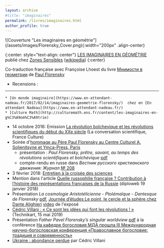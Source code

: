 ```yaml
---
layout: archive
#title: "imaginaires"
permalink: /livres/imaginaires.html
author_profile: true
---
```



<a id="imaginaires">
![Couverture &quot;Les imaginaires en géométrie&quot;](/assets/images/Florensky_Cover.png){:width="200px"  .align-center}</a>

{:center: style="text-align: center"}
[LES IMAGINAIRES EN GÉOMÉTRIE](http://www.zones-sensibles.org/pavel-florensky-les-imaginaires-en-geometrie/)
publié chez [Zones Sensibles](http://www.zones-sensibles.org/pavel-florensky-les-imaginaires-en-geometrie/)
([wikipedia](https://fr.wikipedia.org/wiki/Les_Imaginaires_en_g%C3%A9om%C3%A9trie))
{:center}

Co-traduction française avec Françoise Lhoest du livre [Мнимости в геометрии](https://ru.wikipedia.org/wiki/%D0%9C%D0%BD%D0%B8%D0%BC%D0%BE%D1%81%D1%82%D0%B8_%D0%B2_%D0%B3%D0%B5%D0%BE%D0%BC%D0%B5%D1%82%D1%80%D0%B8%D0%B8) de [Paul Florensky](https://fr.wikipedia.org/wiki/Paul_Florensky)

* Recensions : 
---
	* [Un monde imaginaire](https://www.en-attendant-nadeau.fr/2017/02/14/imaginaires-geometrie-florensky/)  chez en [En attendant Nadeau](https://www.en-attendant-nadeau.fr/)
	* [Culture Math](http://culturemath.ens.fr/content/les-imaginaires-en-g%C3%A9om%C3%A9trie)
* 14 octobre 2016: Emission  [La révolution bolchevique et les révolutions scientifiques du début du XXe siècle](https://www.franceculture.fr/emissions/la-conversation-scientifique/la-revolution-bolchevique-et-les-revolutions-scientifiques-du-debut-du-xxe-siecle) (La conversation scientifique, France Culture)
* Soirée d'[hommage au Père Paul Florensky au Centre Culturel A. Soljenitsyne et Ymca-Press, Paris](http://artcorusse.org/hommage-au-pere-paul-florensky-au-centre-culturel-a-soljenitsyne-et-ymca-press-paris/)
	* présentation : <i>Paul Florensky, prêtre, savant, au temps des révolutions scientifiques et bolchévique</i> [pdf](https://drive.google.com/open?id=17ybU_KpvhAzYQrL9T3he83_0Qv7zIrm4)
	* compte-rendu en russe dans  <i>Вестник русского христианского движения: Журнал</i>  [№ 208](https://www.rp-net.ru/store/element.php?IBLOCK_ID=30&SECTION_ID=288&ELEMENT_ID=8038)
* 3 février 2018:  [Entretien à la croisée des sciences](http://trensmissions.org/entretiens-croisee-des-sciences/entretien-a-croisee-sciences-3-fevrier-2018/)
* Mention dans l'article [Quelle russophilie française ? Contribution à l’histoire des représentations françaises de la Russie](https://www.diploweb.com/Quelle-russophilie-francaise-Contribution-a-l-histoire-des-representations-francaises-de-la-Russie.html) (diploweb 19 janvier 2018)
* Présentation <i>La cosmologie Aristotélicienne - Ptolémaïque - Dantesque de Florensky</i>  [pdf](/files/florensky/florensky-25mai2018.pdf), [Journée d’études Le point, le cercle et la sphère chez Dante Alighieri](http://dantesque.fr/archive/point-cercle-sphere-chez-dante-alighieri/)  [video](https://www.youtube.com/watch?v=i6q-uSr2iCA&t=74s) de l'exposé
* [Cédric Villani : « Ce sont les idées qui font les révolutions ! »](https://www.technikart.com/cedric-villani-ce-sont-les-idees-qui-font-les-revolutions/) (Technikart, 15 mai 2019)
* Présentation <i>Father Pavel Florensky’s singular worldview</i> [pdf](/files/florensky/florensky-29novembre2022.pdf) à la conférence [На кафедре богословия МДА прошла III Международная научно-богословская конференция «Православное богословие: традиция и современность»](https://bogoslov.ru/event/6176427)
* [Ukraine : abondance perdue](https://lesfrancais.press/ukraine-abondance-perdue/) par Cédric Villani

